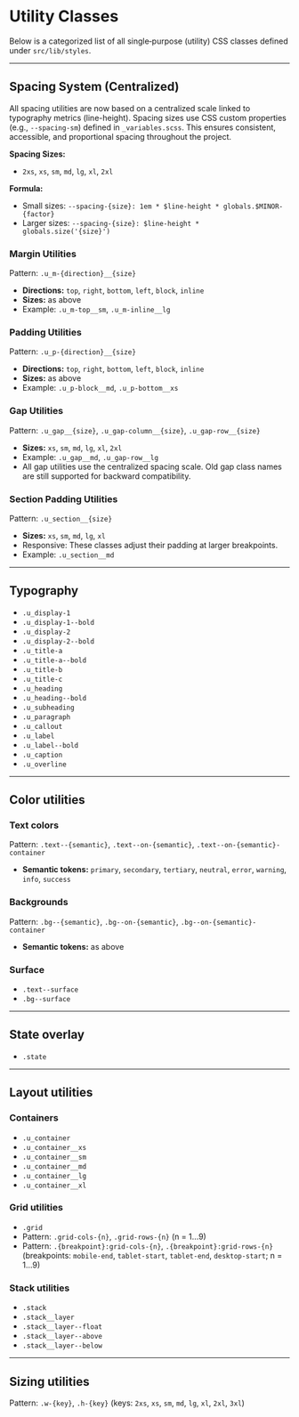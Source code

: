 # Utility Classes

Below is a categorized list of all single‑purpose (utility) CSS classes defined under `src/lib/styles`.

---

## Spacing System (Centralized)

All spacing utilities are now based on a centralized scale linked to typography metrics (line-height). Spacing sizes use CSS custom properties (e.g., `--spacing-sm`) defined in `_variables.scss`. This ensures consistent, accessible, and proportional spacing throughout the project.

**Spacing Sizes:**
- `2xs`, `xs`, `sm`, `md`, `lg`, `xl`, `2xl`

**Formula:**
- Small sizes: `--spacing-{size}: 1em * $line-height * globals.$MINOR-{factor}`
- Larger sizes: `--spacing-{size}: $line-height * globals.size('{size}')`

### Margin Utilities

Pattern: `.u_m-{direction}__{size}`
- **Directions:** `top`, `right`, `bottom`, `left`, `block`, `inline`
- **Sizes:** as above
- Example: `.u_m-top__sm`, `.u_m-inline__lg`

### Padding Utilities

Pattern: `.u_p-{direction}__{size}`
- **Directions:** `top`, `right`, `bottom`, `left`, `block`, `inline`
- **Sizes:** as above
- Example: `.u_p-block__md`, `.u_p-bottom__xs`

### Gap Utilities

Pattern: `.u_gap__{size}`, `.u_gap-column__{size}`, `.u_gap-row__{size}`
- **Sizes:** `xs`, `sm`, `md`, `lg`, `xl`, `2xl`
- Example: `.u_gap__md`, `.u_gap-row__lg`
- All gap utilities use the centralized spacing scale. Old gap class names are still supported for backward compatibility.

### Section Padding Utilities

Pattern: `.u_section__{size}`
- **Sizes:** `xs`, `sm`, `md`, `lg`, `xl`
- Responsive: These classes adjust their padding at larger breakpoints.
- Example: `.u_section__md`

---

## Typography

- `.u_display-1`
- `.u_display-1--bold`
- `.u_display-2`
- `.u_display-2--bold`
- `.u_title-a`
- `.u_title-a--bold`
- `.u_title-b`
- `.u_title-c`
- `.u_heading`
- `.u_heading--bold`
- `.u_subheading`
- `.u_paragraph`
- `.u_callout`
- `.u_label`
- `.u_label--bold`
- `.u_caption`
- `.u_overline`

---

## Color utilities

### Text colors

Pattern: `.text--{semantic}`, `.text--on-{semantic}`, `.text--on-{semantic}-container`
- **Semantic tokens:** `primary`, `secondary`, `tertiary`, `neutral`, `error`, `warning`, `info`, `success`

### Backgrounds

Pattern: `.bg--{semantic}`, `.bg--on-{semantic}`, `.bg--on-{semantic}-container`
- **Semantic tokens:** as above

### Surface

- `.text--surface`
- `.bg--surface`

---

## State overlay

- `.state`

---

## Layout utilities

### Containers

- `.u_container`
- `.u_container__xs`
- `.u_container__sm`
- `.u_container__md`
- `.u_container__lg`
- `.u_container__xl`

### Grid utilities

- `.grid`
- Pattern: `.grid-cols-{n}`, `.grid-rows-{n}` (n = 1…9)
- Pattern: `.{breakpoint}:grid-cols-{n}`, `.{breakpoint}:grid-rows-{n}` (breakpoints: `mobile-end`, `tablet-start`, `tablet-end`, `desktop-start`; n = 1…9)

### Stack utilities

- `.stack`
- `.stack__layer`
- `.stack__layer--float`
- `.stack__layer--above`
- `.stack__layer--below`

---

## Sizing utilities

Pattern: `.w-{key}`, `.h-{key}` (keys: `2xs`, `xs`, `sm`, `md`, `lg`, `xl`, `2xl`, `3xl`)
